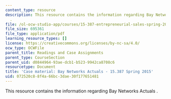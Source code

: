 ```yaml
---
content_type: resource
description: This resource contains the information regarding Bay Networks Actuals
  .
file: /ol-ocw-studio-app/courses/15-387-entrepreneurial-sales-spring-2015/072520c88f4a66bc3dae30f177651481_MIT15_387S15_Bay_Actuals.pdf
file_size: 695361
file_type: application/pdf
learning_resource_types: []
license: https://creativecommons.org/licenses/by-nc-sa/4.0/
ocw_type: OCWFile
parent_title: Readings and Case Assignments
parent_type: CourseSection
parent_uid: d0844964-93ae-dcb1-b523-9942ca8708c6
resourcetype: Document
title: 'Case material: Bay Networks Actuals - 15.387 Spring 2015'
uid: 072520c8-8f4a-66bc-3dae-30f177651481
---
```

This resource contains the information regarding Bay Networks Actuals .